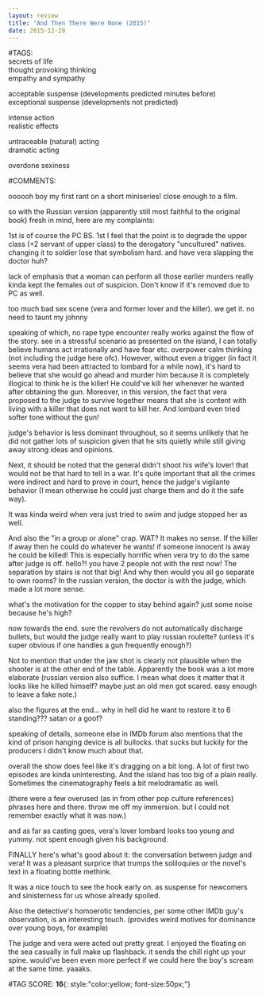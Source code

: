 ```yaml
---  
layout: review  
title: "And Then There Were None (2015)"  
date: 2015-12-28  
---  
```

  
#TAGS:  
secrets of life  
thought provoking thinking  
empathy and sympathy  
  
acceptable suspense (developments predicted minutes before)  
exceptional suspense (developments not predicted)  
  
intense action  
realistic effects  
  
untraceable (natural) acting  
dramatic acting  
  
overdone sexiness  
  
#COMMENTS:  
  
oooooh boy my first rant on a short miniseries! close enough to a film.  
  
so with the Russian version (apparently still most faithful to the original book) fresh in mind, here are my complaints:  
  
1st is of course the PC BS. 1st I feel that the point is to degrade the upper class (+2 servant of upper class) to the derogatory "uncultured" natives. changing it to soldier lose that symbolism hard. and have vera slapping the doctor huh?  
  
lack of emphasis that a woman can perform all those earlier murders really kinda kept the females out of suspicion. Don't know if it's removed due to PC as well.  
  
too much bad sex scene (vera and former lover and the killer). we get it. no need to taunt my johnny  
  
speaking of which, no rape type encounter really works against the flow of the story. see in a stressful scenario as presented on the island, I can totally believe humans act irrationally and have fear etc. overpower calm thinking (not including the judge here ofc). However, without even a trigger (in fact it seems vera had been attracted to lombard for a while now), it's hard to believe that she would go ahead and murder him because it is completely illogical to think he is the killer! He could've kill her whenever he wanted after obtaining the gun. Moreover, in this version, the fact that vera proposed to the judge to survive together means that she is content with living with a killer that does not want to kill her. And lombard even tried softer tone without the gun!  
  
judge's behavior is less dominant throughout, so it seems unlikely that he did not gather lots of suspicion given that he sits quietly while still giving away strong ideas and opinions.  
  
Next, it should be noted that the general didn't shoot his wife's lover! that would not be that hard to tell in a war. It's quite important that all the crimes were indirect and hard to prove in court, hence the judge's vigilante behavior (I mean otherwise he could just charge them and do it the safe way).  
  
It was kinda weird when vera just tried to swim and judge stopped her as well.  
  
And also the "in a group or alone" crap. WAT? It makes no sense. If the killer if away then he could do whatever he wants! if someone innocent is away he could be killed! This is especially horrific when vera try to do the same after judge is off. hello?! you have 2 people not with the rest now! The separation by stairs is not that big! And why then would you all go separate to own rooms? In the russian version, the doctor is with the judge, which made a lot more sense.  
  
what's the motivation for the copper to stay behind again? just some noise because he's high?  
  
now towards the end. sure the revolvers do not automatically discharge bullets, but would the judge really want to play russian roulette? (unless it's super obvious if one handles a gun frequently enough?)  
  
Not to mention that under the jaw shot is clearly not plausible when the shooter is at the other end of the table. Apparently the book was a lot more elaborate (russian version also suffice. I mean what does it matter that it looks like he killed himself? maybe just an old men got scared. easy enough to leave a fake note.)  
  
also the figures at the end... why in hell did he want to restore it to 6 standing??? satan or a goof?  
  
speaking of details, someone else in IMDb forum also mentions that the kind of prison hanging device is all bullocks. that sucks but luckily for the producers I didn't know much about that.  
  
overall the show does feel like it's dragging on a bit long. A lot of first two episodes are kinda uninteresting. And the island has too big of a plain really. Sometimes the cinematography feels a bit melodramatic as well.  
  
(there were a few overused (as in from other pop culture references) phrases here and there. throw me off my immersion. but I could not remember exactly what it was now.)  
  
and as far as casting goes, vera's lover lombard looks too young and yummy. not spent enough given his background.  
  
FINALLY here's what's good about it: the conversation between judge and vera! It was a pleasant surprice that trumps the soliloquies or the novel's text in a floating bottle methink.  
  
It was a nice touch to see the hook early on. as suspense for newcomers and sinisterness for us whose already spoiled.  
  
Also the detective's homoerotic tendencies, per some other IMDb guy's observation, is an interesting touch. (provides weird motives for dominance over young boys, for example)  
  
The judge and vera were acted out pretty great. I enjoyed the floating on the sea casually in full make up flashback. it sends the chill right up your spine. would've been even more perfect if we could here the boy's scream at the same time. yaaaks.  
  
  
  
  
  
#TAG SCORE: **16**{: style:"color:yellow; font-size:50px;"}  
